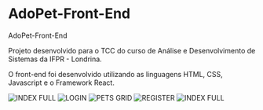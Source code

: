 # AdoPet-Front-End

AdoPet-Front-End


Projeto desenvolvido para o TCC do curso de Análise e Desenvolvimento de Sistemas da IFPR - Londrina.

O front-end foi desenvolvido utilizando as linguagens HTML, CSS, Javascript e o Framework React.

![INDEX FULL](https://user-images.githubusercontent.com/74630279/217039510-7baa7d0b-ac08-4b22-b1d9-2254c895659f.jpg)
![LOGIN](https://user-images.githubusercontent.com/74630279/217039601-728264f9-d471-4507-bfb3-16bb98b16129.jpg)
![PETS GRID](https://user-images.githubusercontent.com/74630279/217039605-465b3b99-ca91-46fd-ab2e-470f6f3379b8.jpg)
![REGISTER](https://user-images.githubusercontent.com/74630279/217039609-3435fbd0-3a6d-4a3e-9b97-0348535e9335.jpg)
![INDEX FULL](https://user-images.githubusercontent.com/74630279/217039614-207cde13-054d-4428-a3ba-ba72d5485e18.jpg)
